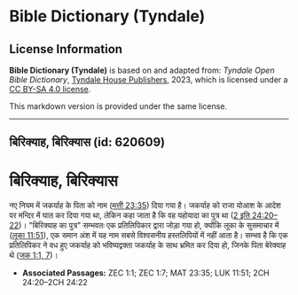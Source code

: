 # Bible Dictionary (Tyndale)

## License Information

**Bible Dictionary (Tyndale)** is based on and adapted from: _Tyndale Open Bible Dictionary_, [Tyndale House Publishers](https://tyndaleopenresources.com/), 2023, which is licensed under a [CC BY-SA 4.0 license](https://creativecommons.org/licenses/by-sa/4.0/legalcode.en).

This markdown version is provided under the same license.



--------------------------------

## बिरिक्याह, बिरिक्यास (id: 620609)

बिरिक्याह, बिरिक्यास
====================

नए नियम में जकर्याह के पिता को नाम ([मत्ती 23:35](https://ref.ly/Matt23:35)) दिया गया है। जकर्याह को राजा योआश के आदेश पर मन्दिर में घात कर दिया गया था, लेकिन कहा जाता है कि वह यहोयादा का पुत्र था ([2 इति 24:20–22](https://ref.ly/2Chr24:20-2Chr24:22))। "बिरिक्याह का पुत्र" सम्भवतः एक प्रतिलिपिकार द्वारा जोड़ा गया हो, क्योंकि लूका के सुसमाचार में ([लूका 11:51](https://ref.ly/Luke11:51)), एक समान अंश में यह नाम सबसे विश्वसनीय हस्तलिपियों में नहीं आता है। सम्भव है कि एक प्रतिलिपिकर ने वध हुए जकर्याह को भविष्यद्वक्ता जकर्याह के साथ भ्रमित कर दिया हो, जिनके पिता बेरेक्याह थे ([जक 1:1, 7](https://ref.ly/Zech1:1,Zech1:7))।

* **Associated Passages:** ZEC 1:1; ZEC 1:7; MAT 23:35; LUK 11:51; 2CH 24:20–2CH 24:22

